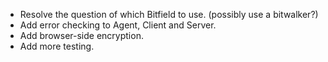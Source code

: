 - Resolve the question of which Bitfield to use. (possibly use a bitwalker?)
- Add error checking to Agent, Client and Server.
- Add browser-side encryption.
- Add more testing.